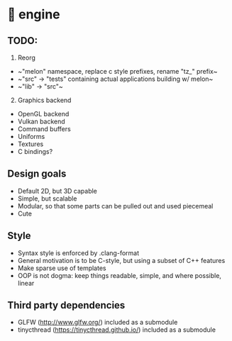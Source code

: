 # 🍉 engine

## TODO:
1. Reorg
  * ~"melon" namespace, replace c style prefixes, rename "tz_" prefix~
  * ~"src" -> "tests" containing actual applications building w/ melon~
  * ~"lib" -> "src"~
2. Graphics backend
  * OpenGL backend
  * Vulkan backend
  * Command buffers
  * Uniforms
  * Textures
  * C bindings?

## Design goals
  * Default 2D, but 3D capable
  * Simple, but scalable
  * Modular, so that some parts can be pulled out and used piecemeal
  * Cute

## Style
  * Syntax style is enforced by .clang-format
  * General motivation is to be C-style, but using a subset of C++ features
  * Make sparse use of templates
  * OOP is not dogma: keep things readable, simple, and where possible, linear

## Third party dependencies
  * GLFW (http://www.glfw.org/) included as a submodule
  * tinycthread (https://tinycthread.github.io/) included as a submodule
